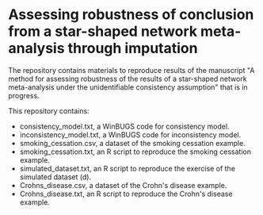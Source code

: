 # **Assessing robustness of conclusion from a star-shaped network meta-analysis through imputation**

The repository contains materials to reproduce results of the manuscript "A method for assessing robustness of the results of a star-shaped network meta-analysis under the unidentifiable consistency assumption" that is in progress.

This repository contains:

* consistency_model.txt, a WinBUGS code for consistency model.
* inconsistency_model.txt, a WinBUGS code for inconsistency model.
* smoking_cessation.csv, a dataset of the smoking cessation example.
* smoking_cessation.txt, an R script to reproduce the smoking cessation example.
* simulated_dataset.txt, an R script to reproduce the exercise of the simulated dataset (d).
* Crohns_disease.csv, a dataset of the Crohn's disease example.
* Crohns_disease.txt, an R script to reproduce the Crohn's disease example.
 

